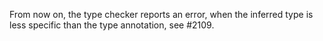 From now on, the type checker reports an error, when the inferred type
is less specific than the type annotation, see #2109.
